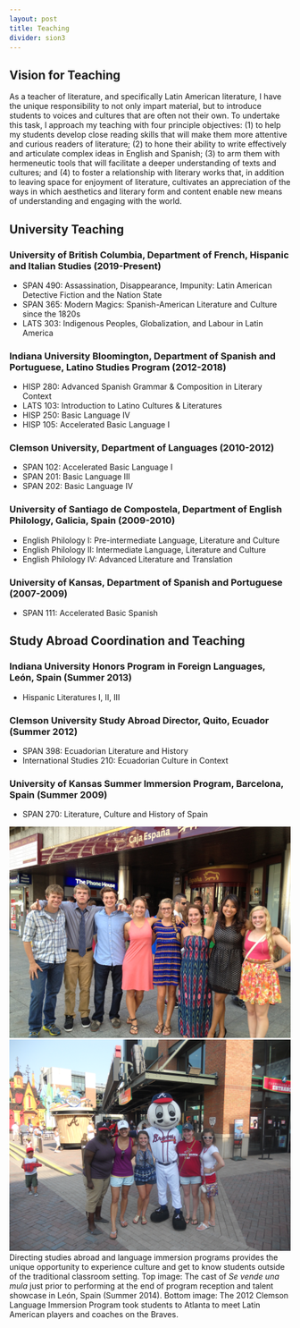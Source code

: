 ```yaml
---
layout: post
title: Teaching
divider: sion3
---
```


## Vision for Teaching

As a teacher of literature, and specifically Latin American literature, I have the unique responsibility to not only impart material, 
but to introduce students to voices and cultures that are often not their own. To undertake this task, I approach my teaching with four 
principle objectives: (1) to help my students develop close reading skills that will make them more attentive and curious readers of 
literature; (2) to hone their ability to write effectively and articulate complex ideas in English and Spanish; (3) to arm them with 
hermeneutic tools that will facilitate a deeper understanding of texts and cultures; and (4) to foster a relationship with literary 
works that, in addition to leaving space for enjoyment of literature, cultivates an appreciation of the ways in which aesthetics and 
literary form and content enable new means of understanding and engaging with the world.

## University Teaching

### University of British Columbia, Department of French, Hispanic and Italian Studies (2019-Present)
* SPAN 490: Assassination, Disappearance, Impunity: Latin American Detective Fiction and the Nation State
* SPAN 365: Modern Magics: Spanish-American Literature and Culture since the 1820s
* LATS 303: Indigenous Peoples, Globalization, and Labour in Latin America

### Indiana University Bloomington, Department of Spanish and Portuguese, Latino Studies Program (2012-2018)
* HISP 280: Advanced Spanish Grammar & Composition in Literary Context
* LATS 103: Introduction to Latino Cultures & Literatures
* HISP 250: Basic Language IV 
* HISP 105: Accelerated Basic Language I 

### Clemson University, Department of Languages (2010-2012)
* SPAN 102: Accelerated Basic Language I
* SPAN 201: Basic Language III 
* SPAN 202: Basic Language IV 

### University of Santiago de Compostela, Department of English Philology, Galicia, Spain (2009-2010)
* English Philology I: Pre-intermediate Language, Literature and Culture
* English Philology II: Intermediate Language, Literature and Culture
* English Philology IV: Advanced Literature and Translation 

### University of Kansas, Department of Spanish and Portuguese (2007-2009)
* SPAN 111: Accelerated Basic Spanish


## Study Abroad Coordination and Teaching
### Indiana University Honors Program in Foreign Languages, León, Spain (Summer 2013)
* Hispanic Literatures I, II, III

### Clemson University Study Abroad Director, Quito, Ecuador (Summer 2012)
* SPAN 398: Ecuadorian Literature and History 
* International Studies 210: Ecuadorian Culture in Context

### University of Kansas Summer Immersion Program, Barcelona, Spain (Summer 2009)
* SPAN 270: Literature, Culture and History of Spain

![](assets/images/SpainMula.jpg)
![](assets/images/MascotaBraves.jpg)
Directing studies abroad and language immersion programs provides the unique opportunity to experience culture and get to know students outside of the traditional classroom setting. Top image: The cast of _Se vende una mula_ just prior to performing at the end of program reception and talent showcase in León, Spain (Summer 2014). Bottom image: The 2012 Clemson Language Immersion Program took students to Atlanta to meet Latin American players and coaches on the Braves.